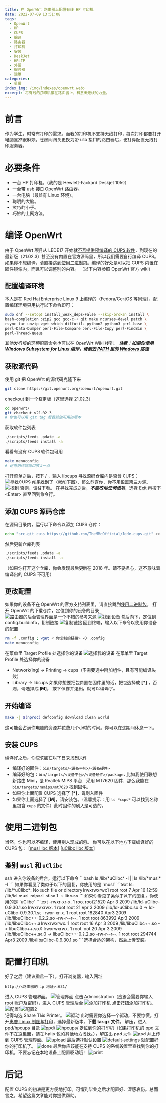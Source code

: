 ```yaml
---
title: 在 OpenWrt 路由器上配置有线 HP 打印机
date: 2022-07-09 13:51:08
tags: 
  - OpenWrt
  - HP
  - CUPS
  - 编译
  - 路由器
  - 打印机
  - 安装
  - DeskJet
  - HPLIP
  - 外设
  - 服务器
  - 运维
categories:
  - 星耀
index_img: /img/indexes/openwrt.webp
excerpt: 将有线的打印机接在路由器上，释放出无线的力量。
---
```

# 前言
作为学生，时常有打印的需求。而我的打印机不支持无线打印，每次打印都要打开电脑显然很麻烦。在房间网关更换为带 usb 接口的路由器后，便打算配置无线打印服务器。
# 必要条件
* 一台 HP 打印机。（我的是 Hewlett-Packard Deskjet 1050）
* 一台带 usb 接口 OpenWrt 路由器。
* 一台电脑（最好有 Linux 环境）。
* 聪明的大脑。
* 灵巧的小手。
* 巧妙的上网方法。


# 编译 OpenWrt
由于 OpenWrt 项目从 LEDE17 开始就[不再提供预编译的 CUPS 软件](https://openwrt.org/docs/guide-user/services/print_server/cups.server)，到现在的最新版（21.02.3）甚至没有内置在官方源码里，所以我们需要自行编译 CUPS。
如果你不想编译，请直接跳到[使用二进制包](#使用二进制包)。编译的好处是可以把 CUPS 内置在固件镜像内，而且可以调整别的内容。
（以下内容参照 OpenWrt 官方 wiki）

## 配置编译环境
本人是在 Red Hat Enterprise Linux 9 上编译的（Fedora/CentOS 等同理），配置编译环境只用执行以下命令即可：
```bash
sudo dnf --setopt install_weak_deps=False --skip-broken install \
bash-completion bzip2 gcc gcc-c++ git make ncurses-devel patch \
rsync tar unzip wget which diffutils python2 python3 perl-base \
perl-Data-Dumper perl-File-Compare perl-File-Copy perl-FindBin \
perl-Thread-Queue
```
其他发行版的环境配置命令也可以在 [OpenWrt Wiki](https://openwrt.org/docs/guide-developer/toolchain/install-buildsystem#linux_gnu-linux_distributions) 找到。
<i><b>注意：如果你使用 Windows Subsystem for Linux 编译，请<a href="https://openwrt.org/docs/guide-developer/toolchain/wsl">删去 PATH 里的 Windows 路径</a></b></i>

## 获取源代码
使用 git 把 OpenWrt 的源代码克隆下来：
```bash
git clone https://git.openwrt.org/openwrt/openwrt.git
```
checkout 到一个稳定版（这里选择 21.02.3）
```bash
cd openwrt/
git checkout v21.02.3
# 你也可以用 git tag 看看其他可用的版本
```
获取软件包列表
```bash
./scripts/feeds update -a
./scripts/feeds install -a
```
看看有没有 CUPS 软件包可用
```bash
make menuconfig
# 记得把终端窗口放大一点
```
打开菜单之后，按下 / ，输入 libcups 寻找源码仓库内是否含 CUPS：
![寻找CUPS](/img/openwrt/openwrt-1.png)
如果找到了（就如下图），那么恭喜你，你不用配置第三方源。
![找到](/img/openwrt/openwrt-2.png)
否则，请往下看。
在寻找完成之后，<b><i>不要改动任何选项</i></b>，选择 Exit 再按下\<Enter\> 直至回到命令行。

## 添加 CUPS 源码仓库
在源码目录内，运行以下命令以添加 CUPS 仓库：
```bash
echo "src-git cups https://github.com/TheMMcOfficial/lede-cups.git" >> feeds.conf.default
```
然后更新仓库列表
```bash
./scripts/feeds update -a
./scripts/feeds install -a
```
（如果你打开这个仓库，你会发现最后更新在 2018 年。请不要担心，这不意味着编译出的 CUPS 不可用）

## 更改配置
如果你的设备不在 OpenWrt 的官方支持列表里，请直接跳到[使用二进制包](#使用二进制包)。
打开 OpenWrt 的下载仓库，定位到你的设备的目录
![路由器的后台管理界面是一个不错的参考来源](/img/openwrt/openwrt-3.png)
![找到设备](/img/openwrt/openwrt-4.png)
然后向下，定位到 config.buildinfo，复制链接
![复制链接](/img/openwrt/openwrt-5.png)
回到终端，输入以下命令以使用你设备的配置
```bash
rm -f .config ; wget < 你复制的链接> -O .config
make menuconfig
```
在菜单里 Target Profile 处选择你的设备
![选择我的设备](/img/openwrt/openwrt-6.png)
在菜单里 Target Profile 处选择你的设备
* Network(ing) -> Printing -> cups（不需要选中附加组件，且有可能编译失败）
* Library -> libcups
如果你想要把包内置在固件里的话，把包选择成 <b>[*]</b> ，否则，请选择成 <b>[M]</b>。
按下保存并退出，就可以编译了。

## 开始编译
```bash
make -j $(nproc) defconfig download clean world
```
这可能会占满你电脑的资源并花费几个小时的时间。你可以在这期间休息一下。

## 安装 CUPS
编译好之后，你应该能在以下目录找到文件
* 编译好的固件：`bin/targets/<设备平台>/<设备硬件>`
* 编译好的包：`bin/targets/<设备平台>/<设备硬件>/packages`
比如我使用联想新路由 Mini，是 Realtek MIPS 平台，采用 MT7620 固件，那么我能在 `bin/targets/ramips/mt7620` 找到固件。
* 如果你上面配置 CUPS 选择了 <b>[*]</b>，请刷入固件
* 如果你上面选择了 <b>[M]</b>，请安装包。（温馨提示：用 `ls *cups*` 可以找到名称里包含 `cups` 的文件）此时固件的刷入是可选的。

# 使用二进制包
当然，你也可以不编译，使用别人现成的包。
你可以在以下地方下载编译好的 CUPS 包：
\[<a href="https://github.com/syb999/openwrt-musl-cups">musl libc 版本</a>\] \[<a href="https://github.com/syb999/openwrt-uclibc-cups" >uClibc libc 版本</a>\]

<h2>鉴别 <code>musl</code> 和 <code>uClibc</code></h2>
ssh 进入你设备的后台，运行以下命令
```bash
ls /lib/*uClibc* -l || ls /lib/*musl* -l
```
如果你看见了类似于以下的回复，你使用的是 `musl`
```text
ls: /lib/*uClibc*: No such file or directory
lrwxrwxrwx1 root root      7 Apr 16 12:59 /lib/ld-musl-mipsel-sf.so.1 -> libc.so
```
如果你看见了类似于以下的回复，你使用的是 `uClibc`
```text
-rwxr-xr-x. 1 root root21520 Apr  3  2009 /lib/ld-uClibc-0.9.30.1.so
lrwxrwxrwx. 1 root root   21 Apr  3  2009 /lib/ld-uClibc.so.0 -> ld-uClibc-0.9.30.1.so
-rwxr-xr-x. 1 root root 182840 Apr3  2009 /lib/libuClibc++-0.2.2.so
-rw-r--r--. 1 root root 863992 Apr3  2009 /lib/libuClibc++.a
lrwxrwxrwx. 1 root root   16 Apr  3  2009 /lib/libuClibc++.so -> libuClibc++.so.0
lrwxrwxrwx. 1 root root   20 Apr  3  2009 /lib/libuClibc++.so.0 -> libuClibc++-0.2.2.so
-rw-r--r--. 1 root root 294744 Apr3  2009 /lib/libuClibc-0.9.30.1.so
```
选择合适的架构，然后上传安装。

# 配置打印机
好了之后（建议重启一下），打开浏览器，输入网址
```text
http://<路由器的 ip 地址>:631/
```
进入 CUPS 管理界面。
![管理界面](/img/openwrt/openwrt-7.png)
点击 Administration（应该会需要你输入 root 账户及密码），进入 CUPS 管理后台
![添加打印机](/img/openwrt/openwrt-8.png)
点击按钮添加打印机。
![配置1](/img/openwrt/openwrt-9.png)![配置2](/img/openwrt/openwrt-10.png)<br>
记得勾选 Share This Printer。
![驱动](/img/openwrt/openwrt-11.png)
此时需要你选择一个驱动，不要惊慌。打开[惠普 Linux 制图与打印](https://sourceforge.net/projects/hplip/files/hplip/)，选择最新版本，<b>下载 tar.gz 文件</b>。
解压，进入 ppd/hpcups 目录
![ppd/](/img/openwrt/openwrt-12.png)
![hpcups/](/img/openwrt/openwrt-13.png)
定位到你的打印机（如果打印机的 ppd 文件不在这里面，请在 hplip 包的其他地方找找。），解压出 ppd 文件
![ppd](/img/openwrt/openwrt-14.png)
并上传到 CUPS 管理界面。
![upload](/img/openwrt/openwrt-15.png)
最后选择默认设置
![default-settings](/img/openwrt/openwrt-16.png)
就配置好你的打印机了。
![done](/img/openwrt/openwrt-17.png)
最后你应该能在支持 CUPS 的系统设置里查找到你的打印机，不要忘记在本地设备上配置驱动哦！
![print](/img/openwrt/openwrt-18.png)

# 后记
配置 CUPS 的初衷是更方便地打印。可惜到毕业之后才配置好，深感哀伤。总而言之，希望这篇文章能对你提供帮助。

